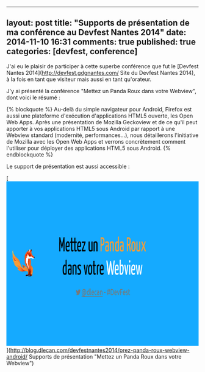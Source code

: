 
---
layout: post
title: "Supports de présentation de ma conférence au Devfest Nantes 2014"
date: 2014-11-10 16:31
comments: true
published: true
categories: [devfest, conference]
---

J'ai eu le plaisir de participer à cette superbe conférence que fut le [Devfest Nantes 2014](http://devfest.gdgnantes.com/ Site du Devfest Nantes 2014), à la fois en tant que visiteur mais aussi en tant qu'orateur.

J'y ai présenté la conférence "Mettez un Panda Roux dans votre Webview", dont voici le résumé :

{% blockquote %}
Au-delà du simple navigateur pour Android, Firefox est aussi une plateforme d'exécution d'applications HTML5 ouverte, les Open Web Apps.
Après une présentation de Mozilla Geckoview et de ce qu'il peut apporter à vos applications HTML5 sous Android par rapport à une Webview standard (modernité, performances...), nous détaillerons l'initiative de Mozilla avec les Open Web Apps et verrons concrètement comment l'utiliser pour déployer des applications HTML5 sous Android.
{% endblockquote %}

Le support de présentation est aussi accessible :

[<img src="/images/prez-panda-roux-webview-android/cover.png" width="768" height="432" alt='Support de présentation de la conférence'>](http://blog.dlecan.com/devfestnantes2014/prez-panda-roux-webview-android/ Supports de présentation "Mettez un Panda Roux dans votre Webview")
